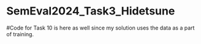 # SemEval2024_Task3_Hidetsune
#Code for Task 10 is here as well since my solution uses the data as a part of training.
